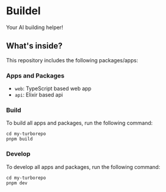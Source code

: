 # Buildel

Your AI building helper!

## What's inside?

This repository includes the following packages/apps:

### Apps and Packages

- `web`: TypeScript based web app
- `api`: Elixir based api

### Build

To build all apps and packages, run the following command:

```
cd my-turborepo
pnpm build
```

### Develop

To develop all apps and packages, run the following command:

```
cd my-turborepo
pnpm dev
```
